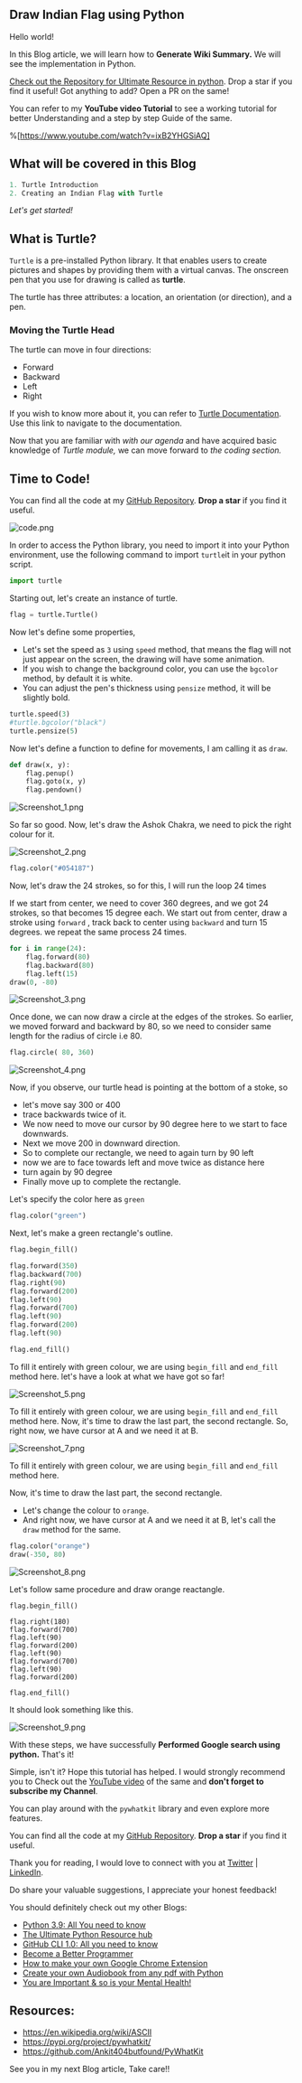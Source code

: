 ## Draw Indian Flag using Python

Hello world!

In this Blog article, we will learn how to **Generate Wiki Summary.** We will see the implementation in Python.

[Check out the Repository for Ultimate Resource in python](https://github.com/ayushi7rawat/Ultimate-Python-Resource-Hub). Drop a star if you find it useful! Got anything to add? Open a PR on the same!

You can refer to my **YouTube video Tutorial** to see a working tutorial for better Understanding and a step by step Guide of the same. 

%[https://www.youtube.com/watch?v=ixB2YHGSiAQ]

## What will be covered in this Blog

```python
1. Turtle Introduction
2. Creating an Indian Flag with Turtle
```

*Let's get started!*

## What is Turtle?

`Turtle` is a pre-installed Python library. It that enables users to create pictures and shapes by providing them with a virtual canvas. The onscreen pen that you use for drawing is called as **turtle**. 

The turtle has three attributes: a location, an orientation (or direction), and a pen.

### Moving the Turtle Head

The turtle can move in four directions:

- Forward
- Backward
- Left
- Right

If you wish to know more about it, you can refer to [Turtle Documentation](https://docs.python.org/3/library/turtle.html). Use this link to navigate to the documentation.

Now that you are familiar with *with our agenda* and have acquired basic knowledge of *Turtle module,* we can move forward to *the coding section.*

## Time to Code!

You can find all the code at my [GitHub Repository](https://github.com/ayushi7rawat/Youtube-Projects/tree/master/Indidan%20Flag%20with%20Turtle). **Drop a star** if you find it useful.


![code.png](https://cdn.hashnode.com/res/hashnode/image/upload/v1611631708172/WGkUuBCqu.png)

In order to access the Python library, you need to import it into your Python environment, use the following command to import `turtle`it in your python script.

```python
import turtle
```

Starting out, let's create an instance of turtle. 

```python
flag = turtle.Turtle()
```

Now let's define some properties, 

- Let's set the speed as `3` using `speed` method, that means the flag will not just appear on the screen, the drawing will have some animation. 
- If you wish to change the background color, you can use the `bgcolor` method, by default it is white. 
- You can adjust the pen's thickness using `pensize` method, it will be slightly bold.

```python
turtle.speed(3)
#turtle.bgcolor("black")
turtle.pensize(5)
```

Now let's define a function to define for movements, I am calling it as `draw`.

```python
def draw(x, y):
    flag.penup()
    flag.goto(x, y)
    flag.pendown()
```

![Screenshot_1.png](https://cdn.hashnode.com/res/hashnode/image/upload/v1611631726931/4NWd3hMjG.png)

So far so good. Now, let's draw the Ashok Chakra, we need to pick the right colour for it.

![Screenshot_2.png](https://cdn.hashnode.com/res/hashnode/image/upload/v1611631913717/nUJEPUfgy.png)

```python
flag.color("#054187")
```
Now, let's draw the 24 strokes, so for this, I will run the loop 24 times

If we start from center, we need to cover 360 degrees, and we got 24 strokes, so that becomes 15 degree each. We start out from center, draw a stroke using `forward` , track back to center using `backward` and turn 15 degrees. we repeat the same process 24 times. 

```python
for i in range(24):
    flag.forward(80)
    flag.backward(80)
    flag.left(15)
draw(0, -80)
```

![Screenshot_3.png](https://cdn.hashnode.com/res/hashnode/image/upload/v1611632066062/Nv01D-oPo.png)

Once done, we can now draw a circle at the edges of the strokes. So earlier, we moved forward and backward by 80, so we need to consider same length for the radius of circle i.e 80.

```python
flag.circle( 80, 360)
```

![Screenshot_4.png](https://cdn.hashnode.com/res/hashnode/image/upload/v1611632204829/enlhLfMMn.png)

Now, if you observe, our turtle head is pointing at the bottom of a stoke, so 

- let's move say 300 or 400
- trace backwards twice of it. 
- We now need to move our cursor by 90 degree here to we start to face downwards.
- Next we move 200 in downward direction.
- So to complete our rectangle, we need to again turn by 90 left
- now we are to face towards left and move twice as distance here
- turn again by 90 degree
- Finally move up to complete the rectangle. 

Let's specify the color here as `green`

```python
flag.color("green")
```

Next, let's make a green rectangle's outline.

```python
flag.begin_fill()

flag.forward(350)
flag.backward(700)
flag.right(90)
flag.forward(200)
flag.left(90)
flag.forward(700)
flag.left(90)
flag.forward(200)
flag.left(90)

flag.end_fill()
```

To fill it entirely with green colour, we are using `begin_fill` and `end_fill` method here. let's have a look at what we have got so far!

![Screenshot_5.png](https://cdn.hashnode.com/res/hashnode/image/upload/v1611652648010/1ZgkPs_pU.png)

To fill it entirely with green colour, we are using `begin_fill` and `end_fill` method here. Now, it's time to draw the last part, the second rectangle. So, right now, we have cursor at A and we need it at B.


![Screenshot_7.png](https://cdn.hashnode.com/res/hashnode/image/upload/v1611656117253/utRxwRj0B.png)


To fill it entirely with green colour, we are using `begin_fill` and `end_fill` method here. 

Now, it's time to draw the last part, the second rectangle. 

- Let's change the colour to `orange`. 
- And right now, we have cursor at A and we need it at B, let's call the `draw` method for the same.

```python
flag.color("orange")
draw(-350, 80)
```

![Screenshot_8.png](https://cdn.hashnode.com/res/hashnode/image/upload/v1611656359119/HKrO7ggxS.png)

Let's follow same procedure and draw orange reactangle.

```
flag.begin_fill()

flag.right(180)
flag.forward(700)
flag.left(90)
flag.forward(200)
flag.left(90)
flag.forward(700)
flag.left(90)
flag.forward(200)

flag.end_fill()
```

It should look something like this.

![Screenshot_9.png](https://cdn.hashnode.com/res/hashnode/image/upload/v1611656619374/-Sv8CiD3x.png)















































With these steps, we have successfully **Performed Google search using python.** That's it! 

Simple, isn't it? Hope this tutorial has helped. I would strongly recommend you to Check out the [YouTube video](https://www.youtube.com/watch?v=ixB2YHGSiAQ) of the same and **don't forget to subscribe my Channel**.

You can play around with the `pywhatkit` library and even explore more features. 

You can find all the code at my [GitHub Repository](https://github.com/ayushi7rawat/Youtube-Projects/tree/master/Indidan%20Flag%20with%20Turtle). **Drop a star** if you find it useful.

Thank you for reading, I would love to connect with you at [Twitter](https://twitter.com/ayushi7rawat) | [LinkedIn](https://www.linkedin.com/in/ayushi7rawat/).

Do share your valuable suggestions, I appreciate your honest feedback!

You should definitely check out my other Blogs:

- [Python 3.9: All You need to know](https://ayushirawat.com/python-39-all-you-need-to-know)
- [The Ultimate Python Resource hub](https://ayushirawat.com/the-ultimate-python-resource-hub)
- [GitHub CLI 1.0: All you need to know](https://ayushirawat.com/github-cli-10-all-you-need-to-know)
- [Become a Better Programmer](https://ayushirawat.com/become-a-better-programmer)
- [How to make your own Google Chrome Extension](https://ayushirawat.com/how-to-make-your-own-google-chrome-extension-1)
- [Create your own Audiobook from any pdf with Python](https://ayushirawat.com/create-your-own-audiobook-from-any-pdf-with-python)
- [You are Important & so is your Mental Health!](https://ayushirawat.com/you-are-important-and-so-is-your-mental-health)

## Resources:

- https://en.wikipedia.org/wiki/ASCII
- https://pypi.org/project/pywhatkit/
- https://github.com/Ankit404butfound/PyWhatKit

See you in my next Blog article, Take care!!